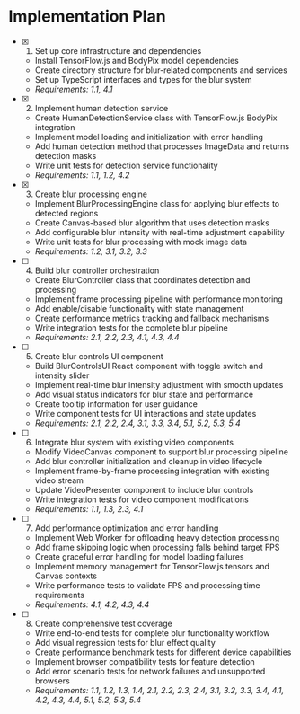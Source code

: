 # Implementation Plan

- [x] 1. Set up core infrastructure and dependencies
  - Install TensorFlow.js and BodyPix model dependencies
  - Create directory structure for blur-related components and services
  - Set up TypeScript interfaces and types for the blur system
  - _Requirements: 1.1, 4.1_

- [x] 2. Implement human detection service
  - Create HumanDetectionService class with TensorFlow.js BodyPix integration
  - Implement model loading and initialization with error handling
  - Add human detection method that processes ImageData and returns detection masks
  - Write unit tests for detection service functionality
  - _Requirements: 1.1, 1.2, 4.2_

- [x] 3. Create blur processing engine
  - Implement BlurProcessingEngine class for applying blur effects to detected regions
  - Create Canvas-based blur algorithm that uses detection masks
  - Add configurable blur intensity with real-time adjustment capability
  - Write unit tests for blur processing with mock image data
  - _Requirements: 1.2, 3.1, 3.2, 3.3_

- [ ] 4. Build blur controller orchestration
  - Create BlurController class that coordinates detection and processing
  - Implement frame processing pipeline with performance monitoring
  - Add enable/disable functionality with state management
  - Create performance metrics tracking and fallback mechanisms
  - Write integration tests for the complete blur pipeline
  - _Requirements: 2.1, 2.2, 2.3, 4.1, 4.3, 4.4_

- [ ] 5. Create blur controls UI component
  - Build BlurControlsUI React component with toggle switch and intensity slider
  - Implement real-time blur intensity adjustment with smooth updates
  - Add visual status indicators for blur state and performance
  - Create tooltip information for user guidance
  - Write component tests for UI interactions and state updates
  - _Requirements: 2.1, 2.2, 2.4, 3.1, 3.3, 3.4, 5.1, 5.2, 5.3, 5.4_

- [ ] 6. Integrate blur system with existing video components
  - Modify VideoCanvas component to support blur processing pipeline
  - Add blur controller initialization and cleanup in video lifecycle
  - Implement frame-by-frame processing integration with existing video stream
  - Update VideoPresenter component to include blur controls
  - Write integration tests for video component modifications
  - _Requirements: 1.1, 1.3, 2.3, 4.1_

- [ ] 7. Add performance optimization and error handling
  - Implement Web Worker for offloading heavy detection processing
  - Add frame skipping logic when processing falls behind target FPS
  - Create graceful error handling for model loading failures
  - Implement memory management for TensorFlow.js tensors and Canvas contexts
  - Write performance tests to validate FPS and processing time requirements
  - _Requirements: 4.1, 4.2, 4.3, 4.4_

- [ ] 8. Create comprehensive test coverage
  - Write end-to-end tests for complete blur functionality workflow
  - Add visual regression tests for blur effect quality
  - Create performance benchmark tests for different device capabilities
  - Implement browser compatibility tests for feature detection
  - Add error scenario tests for network failures and unsupported browsers
  - _Requirements: 1.1, 1.2, 1.3, 1.4, 2.1, 2.2, 2.3, 2.4, 3.1, 3.2, 3.3, 3.4, 4.1, 4.2, 4.3, 4.4, 5.1, 5.2, 5.3, 5.4_